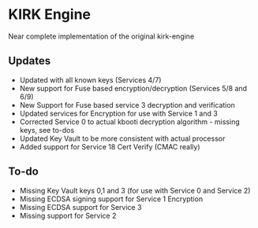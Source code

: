 # KIRK Engine
Near complete implementation of the original kirk-engine

## Updates

* Updated with all known keys (Services 4/7)
* New support for Fuse based encryption/decryption (Services 5/8 and 6/9)
* New Support for Fuse based service 3 decryption and verification
* Updated services for Encryption for use with Service 1 and 3
* Corrected Service 0 to actual kbooti decryption algorithm - missing keys, see to-dos
* Updated Key Vault to be more consistent with actual processor
* Added support for Service 18 Cert Verify (CMAC really)

## To-do

* Missing Key Vault keys 0,1 and 3 (for use with Service 0 and Service 2)
* Missing ECDSA signing support for Service 1 Encryption
* Missing ECDSA support for Service 3
* Missing support for Service 2

